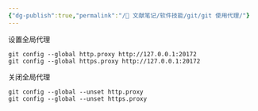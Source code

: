 ```yaml
---
{"dg-publish":true,"permalink":"/🌿 文献笔记/软件技能/git/git 使用代理/"}
---
```



设置全局代理

```shell
git config --global http.proxy http://127.0.0.1:20172
git config --global https.proxy http://127.0.0.1:20172
```

关闭全局代理

```shell
git config --global --unset http.proxy
git config --global --unset https.proxy
```